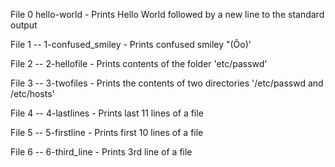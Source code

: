 File 0 hello-world - Prints Hello World followed by a new line to the standard output

File 1 --  1-confused_smiley - Prints confused smiley "(Ôo)'

File 2 --  2-hellofile - Prints contents of the folder 'etc/passwd'

File 3 -- 3-twofiles - Prints the contents of two directories '/etc/passwd and /etc/hosts'

File 4 -- 4-lastlines - Prints last 11 lines of a file

File 5 -- 5-firstline - Prints first 10 lines of a file

File 6 -- 6-third_line - Prints 3rd line of a file










